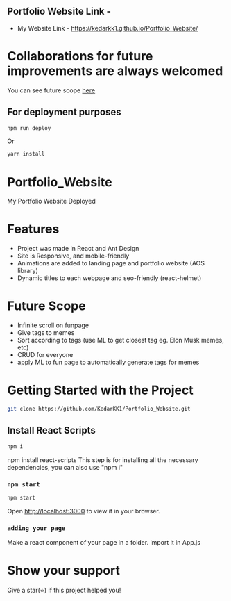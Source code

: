 ## Portfolio Website Link -

- My Website Link -
https://kedarkk1.github.io/Portfolio_Website/

# Collaborations for future improvements are always welcomed
You can see future scope [here](#Features)

## For deployment purposes
``` sh
npm run deploy
```
Or 

```sh
yarn install
```
# Portfolio_Website
My Portfolio Website Deployed 

# Features
- Project was made in React and Ant Design
- Site is Responsive, and mobile-friendly
- Animations are added to landing page and portfolio website (AOS library)
- Dynamic titles to each webpage and seo-friendly (react-helmet) 

# Future Scope
- Infinite scroll on funpage
- Give tags to memes
- Sort according to tags (use ML to get closest tag eg. Elon Musk memes, etc)
- CRUD for everyone
- apply ML to fun page to automatically generate tags for memes

# Getting Started with the Project
``` sh
git clone https://github.com/KedarKK1/Portfolio_Website.git
``` 
## Install React Scripts

``` sh
npm i
```
npm install react-scripts
This step is for installing all the necessary dependencies, you can also use "npm i"

### `npm start`
``` sh
npm start
```
Open [http://localhost:3000](http://localhost:3000) to view it in your browser.

### `adding your page`
Make a react component of your page in a folder.
import it in App.js

# Show your support
Give a star(⭐️) if this project helped you!
<!-- <br/>
Make sure to credit me in the Footer, if you do end up using it! -->

